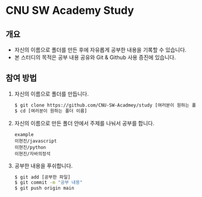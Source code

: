 # CNU SW Academy Study

## 개요

- 자신의 이름으로 폴더를 만든 후에 자유롭게 공부한 내용을 기록할 수 있습니다.
- 본 스터디의 목적은 공부 내용 공유와 Git & Github 사용 증진에 있습니다.

## 참여 방법

1. 자신의 이름으로 폴더를 만듭니다.

   ```sh
   $ git clone https://github.com/CNU-SW-Acadmey/study [여러분이 원하는 폴더 이름]
   $ cd [여러분이 원하는 폴더 이름]
   ```

2. 자신의 이름으로 만든 폴더 안에서 주제를 나눠서 공부를 합니다.

   ```
   example
   이현진/javascript
   이현진/python
   이현진/자바의정석
   ```

3. 공부한 내용을 푸쉬합니다.

   ```sh
   $ git add [공부한 파일]
   $ git commit -m "공부 내용"
   $ git push origin main
   ```
